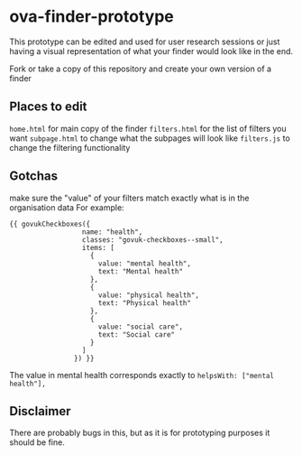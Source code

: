 # ova-finder-prototype

This prototype can be edited and used for user research sessions or just having a visual representation of what your finder would look like in the end. 

Fork or take a copy of this repository and create your own version of a finder

## Places to edit
`home.html` for main copy of the finder 
`filters.html` for the list of filters you want 
`subpage.html` to change what the subpages will look like 
`filters.js` to change the filtering functionality 

## Gotchas
make sure the "value" of your filters match exactly what is in the organisation data 
For example: 
``` 
{{ govukCheckboxes({
                  name: "health",
                  classes: "govuk-checkboxes--small",
                  items: [
                    {
                      value: "mental health",
                      text: "Mental health"
                    },
                    {
                      value: "physical health",
                      text: "Physical health"
                    },
                    {
                      value: "social care",
                      text: "Social care"
                    }
                  ]
                }) }}
```
The value in mental health corresponds exactly to `helpsWith: ["mental health"],`

## Disclaimer
There are probably bugs in this, but as it is for prototyping purposes it should be fine. 
